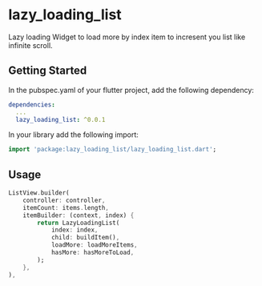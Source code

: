 # lazy_loading_list

Lazy loading Widget to load more by index item to incresent you list like infinite scroll.
## Getting Started

In the pubspec.yaml of your flutter project, add the following dependency:

```yaml
dependencies:
  ...
  lazy_loading_list: ^0.0.1
```

In your library add the following import:

```dart
import 'package:lazy_loading_list/lazy_loading_list.dart';
```

## Usage

```dart
ListView.builder(
    controller: controller,
    itemCount: items.length,
    itemBuilder: (context, index) {
        return LazyLoadingList(
            index: index,
            child: buildItem(),
            loadMore: loadMoreItems,
            hasMore: hasMoreToLoad,
        );
    },
),
```